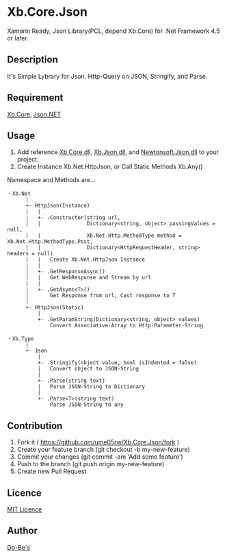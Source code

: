 Xb.Core.Json
====

Xamarin Ready, Json Library(PCL, depend Xb.Core) for .Net Framework 4.5 or later.

## Description
It's Simple Lybrary for Json. Http-Query on JSON, Stringify, and Parse.

## Requirement
[Xb.Core](https://github.com/ume05rw/Xb.Core), 
[Json.NET](http://www.newtonsoft.com/json)

## Usage
1. Add reference [Xb.Core.dll](https://github.com/ume05rw/Xb.Core.Json/blob/master/binary/Xb.Core.dll), [Xb.Json.dll](https://github.com/ume05rw/Xb.Core.Json/blob/master/binary/Xb.Json.dll), and [Newtonsoft.Json.dll](https://github.com/ume05rw/Xb.Core.Json/blob/master/binary/Newtonsoft.Json.dll) to your project.
2. Create Instance Xb.Net.HttpJson, or Call Static Methods Xb.Any()

Namespace and Methods are...

    ・Xb.Net
          |
          +- HttpJson(Instance)
          |   |
          |   +- .Constructor(string url,
          |   |               Dictionary<string, object> passingValues = null,
          |   |               Xb.Net.Http.MethodType method = Xb.Net.Http.MethodType.Post,
          |   |               Dictionary<HttpRequestHeader, string> headers = null)
          |   |   Create Xb.Net.HttpJson Instance
          |   |
          |   +- .GetResponseAsync()
          |   |   Get WebResponse and Stream by url
          |   |
          |   +- .GetAsync<T>()
          |       Get Response from url, Cast response to T
          |
          +- HttpJson(Static)
              |
              +- .GetParamString(Dictionary<string, object> values)
                  Convert Associative-Array to Http-Parameter-String
    
    ・Xb.Type
          |
          +- Json
              |
              +- .Stringify(object value, bool isIndented = false)
              |   Convert object to JSON-String
              |
              +- .Parse(string text)
              |   Parse JSON-String to Dictionary
              |
              +- .Parse<T>(string text)
                  Parse JSON-String to any


## Contribution
1. Fork it ( https://github.com/ume05rw/Xb.Core.Json/fork )
2. Create your feature branch (git checkout -b my-new-feature)
3. Commit your changes (git commit -am 'Add some feature')
4. Push to the branch (git push origin my-new-feature)
5. Create new Pull Request


## Licence

[MIT Licence](https://github.com/ume05rw/Xb.Core.Json/blob/master/LICENSE)

## Author

[Do-Be's](http://dobes.jp)
